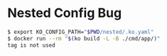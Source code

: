# Nested Config Bug

```bash
$ export KO_CONFIG_PATH="$PWD/nested/.ko.yaml"
$ docker run --rm "$(ko build -L -B ./cmd/app/)"
tag is not used
```
